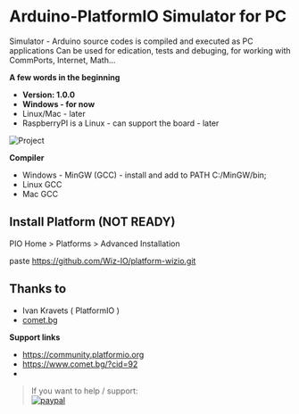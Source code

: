 # Arduino-PlatformIO Simulator for PC

Simulator - Arduino source codes is compiled and executed as PC applications
Can be used for edication, tests and debuging, for working with CommPorts, Internet, Math...

**A few words in the beginning**
* **Version: 1.0.0**
* **Windows - for now**
* Linux/Mac - later
* RaspberryPI is a Linux - can support the board - later

![Project](https://raw.githubusercontent.com/Wiz-IO/LIB/master/arduino-simulator.png) 

**Compiler**
* Windows - MinGW (GCC) - install and add to PATH C:/MinGW/bin;
* Linux GCC
* Mac GCC

## Install Platform (NOT READY)

PIO Home > Platforms > Advanced Installation 

paste https://github.com/Wiz-IO/platform-wizio.git


## Thanks to

* Ivan Kravets ( PlatformIO )
* [comet.bg](https://www.comet.bg/?cid=92)

**Support links**

* https://community.platformio.org
* https://www.comet.bg/?cid=92
* 

>If you want to help / support:   
[![paypal](https://www.paypalobjects.com/en_US/i/btn/btn_donate_SM.gif)](https://www.paypal.com/cgi-bin/webscr?cmd=_s-xclick&hosted_button_id=ESUP9LCZMZTD6)
